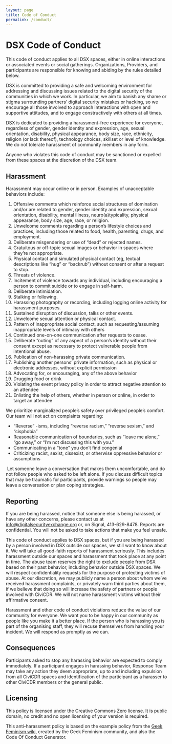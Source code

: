 ```yaml
---
layout: page
title: Code of Conduct
permalink: /conduct/
---
```

# DSX Code of Conduct

This code of conduct applies to all DSX spaces, either in online interactions or associated events or social gatherings. Organizations, Providers, and participants are responsible for knowing and abiding by the rules detailed below.

DSX is committed to providing a safe and welcoming environment for addressing and discussing issues related to the digital security of the communities in which we work. In particular, we aim to banish any shame or stigma surrounding partners’ digital security mistakes or hacking, so we encourage all those involved to approach interactions with open and supportive attitudes, and to engage constructively with others at all times.

DSX is dedicated to providing a harassment-free experience for everyone, regardless of gender, gender identity and expression, age, sexual orientation, disability, physical appearance, body size, race, ethnicity, religion (or lack thereof), technology choices, skillset or level of knowledge. We do not tolerate harassment of community members in any form.

Anyone who violates this code of conduct may be sanctioned or expelled from these spaces at the discretion of the DSX team.

## Harassment

Harassment may occur online or in person. Examples of unacceptable behaviors include:
1. Offensive comments which reinforce social structures of domination and/or are related to gender, gender identity and expression, sexual orientation, disability, mental illness, neuro(a)typicality, physical appearance, body size, age, race, or religion.
2. Unwelcome comments regarding a person’s lifestyle choices and practices, including those related to food, health, parenting, drugs, and employment.
3. Deliberate misgendering or use of “dead” or rejected names.
4. Gratuitous or off-topic sexual images or behavior in spaces where they’re not appropriate.
5. Physical contact and simulated physical contact (eg, textual descriptions like “hug” or “backrub”) without consent or after a request to stop.
6. Threats of violence.
7. Incitement of violence towards any individual, including encouraging a person to commit suicide or to engage in self-harm.
8. Deliberate intimidation.
9. Stalking or following.
10. Harassing photography or recording, including logging online activity for harassment purposes.
11. Sustained disruption of discussion, talks or other events.
12. Unwelcome sexual attention or physical contact.
13. Pattern of inappropriate social contact, such as requesting/assuming inappropriate levels of intimacy with others
14. Continued one-on-one communication after requests to cease.
15. Deliberate “outing” of any aspect of a person’s identity without their consent except as necessary to protect vulnerable people from intentional abuse.
16. Publication of non-harassing private communication.
17. Publishing another persons’ private information, such as physical or electronic addresses, without explicit permission
18. Advocating for, or encouraging, any of the above behavior
19. Drugging food or drink
20. Violating the event privacy policy in order to attract negative attention to an attendee
21. Enlisting the help of others, whether in person or online, in order to target an attendee

We prioritize marginalized people’s safety over privileged people’s comfort. Our team will not act on complaints regarding:
- “Reverse” -isms, including “reverse racism,” “reverse sexism,” and “cisphobia”
- Reasonable communication of boundaries, such as “leave me alone,” “go away,” or “I’m not discussing this with you.”
- Communicating in a “tone” you don’t find congenial
- Criticizing racist, sexist, cissexist, or otherwise oppressive behavior or assumptions

 Let someone leave a conversation that makes them uncomfortable, and do not follow people who asked to be left alone. If you discuss difficult topics that may be traumatic for participants, provide warnings so people may leave a conversation or plan coping strategies.

## Reporting

If you are being harassed, notice that someone else is being harassed, or have any other concerns, please contact us at <a href="mailto:info@digitalsecurityexchange.org">info@digitalsecurityexchange.org</a> or, on Signal, 413-629-8478. Reports are confidential. You will not be asked to take actions that make you feel unsafe.

This code of conduct applies to DSX spaces, but if you are being harassed by a person involved in DSX outside our spaces, we still want to know about it. We will take all good-faith reports of harassment seriously. This includes harassment outside our spaces and harassment that took place at any point in time. The abuse team reserves the right to exclude people from DSX based on their past behavior, including behavior outside DSX spaces. We will respect confidentiality requests for the purpose of protecting victims of abuse. At our discretion, we may publicly name a person about whom we’ve received harassment complaints, or privately warn third parties about them, if we believe that doing so will increase the safety of partners or people involved with CiviCDR. We will not name harassment victims without their affirmative consent.

Harassment and other code of conduct violations reduce the value of our community for everyone. We want you to be happy in our community as people like you make it a better place. If the person who is harassing you is part of the organising staff, they will recuse themselves from handling your incident. We will respond as promptly as we can.

## Consequences
Participants asked to stop any harassing behavior are expected to comply immediately.
If a participant engages in harassing behavior, Response Team may take any action they deem appropriate, up to and including expulsion from all CiviCDR spaces and identification of the participant as a harasser to other CiviCDR members or the general public.

## Licensing
This policy is licensed under the Creative Commons Zero license. It is public domain, no credit and no open licensing of your version is required.

This anti-harassment policy is based on the example policy from the [Geek Feminism wiki](http://geekfeminism.wikia.com/wiki/Community_anti-harassment), created by the Geek Feminism community, and also the Code Of Conduct Generator.
